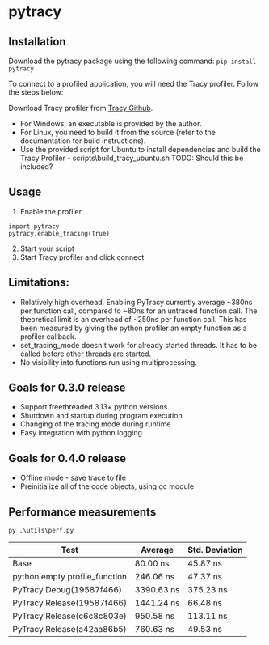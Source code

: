 # pytracy

## Installation 

Download the pytracy package using the following command:
`pip install pytracy`

To connect to a profiled application, you will need the Tracy profiler. Follow the steps below:

Download Tracy profiler from [Tracy Github](https://github.com/wolfpld/tracy/releases/tag/v0.10). 
- For Windows, an executable is provided by the author.
- For Linux, you need to build it from the source (refer to the documentation for build instructions).
- Use the provided script for Ubuntu to install dependencies and build the Tracy Profiler - scripts\build_tracy_ubuntu.sh TODO: Should this be included?

## Usage
1. Enable the profiler
```(python)
import pytracy
pytracy.enable_tracing(True)
```
2. Start your script
3. Start Tracy profiler and click connect

## Limitations:
- Relatively high overhead. Enabling PyTracy currently average ~380ns per function call, compared to ~80ns for an untraced function call. The theoretical limit is an overhead of ~250ns per function call. This has been measured by giving the python profiler an empty function as a profiler callback.
- set_tracing_mode doesn't work for already started threads. It has to be called before other threads are started.
- No visibility into functions run using multiprocessing.

## Goals for 0.3.0 release
- Support freethreaded 3.13+ python versions.
- Shutdown and startup during program execution
- Changing of the tracing mode during runtime
- Easy integration with python logging

## Goals for 0.4.0 release
- Offline mode - save trace to file
- Preinitialize all of the code objects, using gc module

## Performance measurements
`py .\utils\perf.py`

| Test | Average | Std. Deviation |
| - | - | - |
| Base | 80.00 ns |45.87 ns
| python empty profile_function| 246.06 ns |47.37 ns
| PyTracy Debug(19587f466)| 3390.63 ns |375.23 ns
| PyTracy Release(19587f466)| 1441.24 ns |66.48 ns
| PyTracy Release(c6c8c803e)| 950.58 ns |113.11 ns
| PyTracy Release(a42aa86b5)| 760.63 ns |49.53 ns
